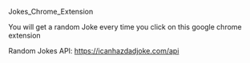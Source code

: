Jokes_Chrome_Extension

You will get a random Joke every time you click on this google chrome extension

Random Jokes API: https://icanhazdadjoke.com/api
